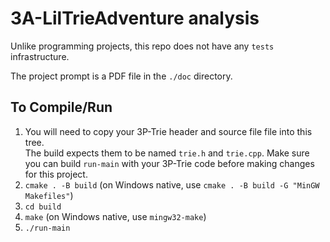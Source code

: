 # 3A-LilTrieAdventure analysis

Unlike programming projects, this repo does not have any `tests` infrastructure.

The project prompt is a PDF file in the `./doc` directory.

## To Compile/Run
1.  You will need to copy your 3P-Trie header and source file file into this tree.  
    The build expects them to be named `trie.h` and `trie.cpp`.  Make sure you can
    build `run-main` with your 3P-Trie code before making changes for this project.
2. `cmake . -B build` (on Windows native, use `cmake . -B build -G "MinGW Makefiles"`)
3. `cd build`
4. `make` (on Windows native, use `mingw32-make`) 
5. `./run-main`

